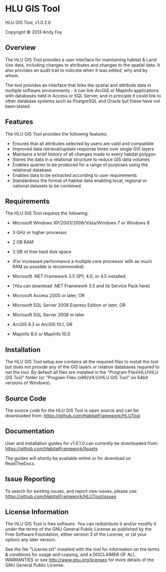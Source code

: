 HLU GIS Tool
============

HLU GIS Tool, v1.0.2.0

Copyright © 2013 Andy Foy

Overview
--------
The HLU GIS Tool provides a user interface for maintaining habitat & Land Use data, including changes to attributes and changes to the spatial data. It also provides an audit trail to indicate when it was edited, why and by whom.

The tool provides an interface that links the spatial and attribute data in multiple software environments - it can link ArcGIS or MapInfo applications
with databases held in Access or SQL Server, and in principle it could link to other database systems such as PostgreSQL and Oracle but these have not been tested.

Features
--------
The HLU GIS Tool provides the following features:
- Ensures that all attributes selected by users are valid and compatible
- Improved data retrieval/update response times over single GIS layers
- Maintains a brief history of all changes made to every habitat polygon
- Stores the data in a relational structure to reduce GIS data volumes
- Enables queries to be produced for a range of purposes using the relational database
- Enables data to be extracted according to user requirements
- Standardises the format of habitat data enabling local, regional or national datasets to be combined

Requirements
------------
The HLU GIS Tool requires the following:

- Microsoft Windows XP/2003/2008/Vista/Windows 7 or Windows 8
- 3 GHz or higher processor
- 2 GB RAM
- 3 GB of free hard disk space
- (For increased performance a multiple core processor with as much RAM as possible is recommended)

- Microsoft .NET Framework 3.5 SP1, 4.0, or 4.5 installed.
- (You can download .NET Framework 3.5 and its Service Pack here)

- Microsoft Access 2000 or later, OR
- Microsoft SQL Server 2008 Express Edition or later, OR
- Microsoft SQL Server 2008 or later

- ArcGIS 9.3 or ArcGIS 10.1, OR
- MapInfo 8.0 or MapInfo 10.0

Installation
------------
The HLU GIS Tool setup.exe contains all the required files to install the tool but does not provide any of the GIS layers or relation databases required to run the tool. By default all files are installed in the "Program Files\HLU\HLU GIS Tool" folder (or "Program Files (x86)\HLU\HLU GIS Tool" on 64bit versions of Windows).

Source Code
-----------
The source code for the HLU GIS Tool is open source and can be downloaded from:
<https://github.com/HabitatFramework/HLUTool>

Documentation
-------------
User and installation guides for v1.0.1.0 can currently be downloaded from:
<https://github.com/HabitatFramework/Assets>

The guides will shortly be available online or for download on ReadTheDocs.

Issue Reporting
---------------
To search for existing issues, and report new issues, please use:
<https://github.com/HabitatFramework/HLUTool/issues>

License Information
-------------------
The HLU GIS Tool is free software. You can redistribute it and/or modify it
under the terms of the GNU General Public License as published by the Free
Software Foundation, either version 3 of the License, or (at your option) any
later version.

See the file "License.txt" installed with the tool for information on the
terms & conditions for usage and copying, and a DISCLAIMER OF ALL WARRANTIES
or see <http://www.gnu.org/licenses> for more details of the GNU General Public
License.
